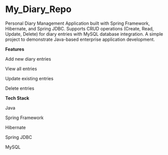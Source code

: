 # My_Diary_Repo
Personal Diary Management Application built with Spring Framework, Hibernate, and Spring JDBC. Supports CRUD operations (Create, Read, Update, Delete) for diary entries with MySQL database integration. A simple project to demonstrate Java-based enterprise application development.

**Features**

Add new diary entries

View all entries

Update existing entries

Delete entries

**Tech Stack**

Java

Spring Framework

Hibernate

Spring JDBC

MySQL
